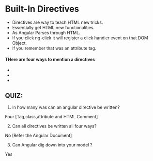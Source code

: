 # Built-In Directives

- Directives are way to teach HTML new tricks.
- Essentially get HTML new functionalities.
- As Angular Parses through HTML.
- If you click ng-click it will register a click handler event on that DOM Object.
- If you remember that was an attribute tag.


#### THere are four ways to mention a directives

- <ng-form />
- <div ng-form />
- <div class="ng-form" />


## QUIZ:


1. In how many was can an angular directive be written?

Four [Tag,class,attribute and HTML Comment]

2. Can all directives be written all four ways?

No [Refer the Angular Document]

3. Can Angular dig down into your model ?

Yes
